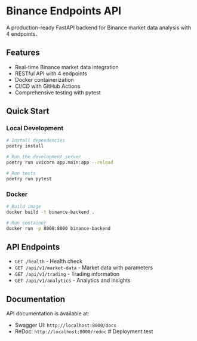 # Binance Endpoints API

A production-ready FastAPI backend for Binance market data analysis with 4 endpoints.

## Features

- Real-time Binance market data integration
- RESTful API with 4 endpoints
- Docker containerization
- CI/CD with GitHub Actions
- Comprehensive testing with pytest

## Quick Start

### Local Development

```bash
# Install dependencies
poetry install

# Run the development server
poetry run uvicorn app.main:app --reload

# Run tests
poetry run pytest
```

### Docker

```bash
# Build image
docker build -t binance-backend .

# Run container
docker run -p 8000:8000 binance-backend
```

## API Endpoints

- `GET /health` - Health check
- `GET /api/v1/market-data` - Market data with parameters
- `GET /api/v1/trading` - Trading information
- `GET /api/v1/analytics` - Analytics and insights

## Documentation

API documentation is available at:
- Swagger UI: `http://localhost:8000/docs`
- ReDoc: `http://localhost:8000/redoc` # Deployment test
